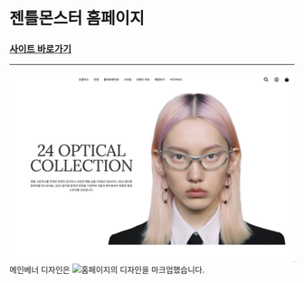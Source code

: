 # 젠틀몬스터 홈페이지

### [사이트 바로가기](https://tjghwns93.github.io/gentlemonster/)

----

![portfolio](https://github.com/tjghwns93/images/blob/main/gentlemonster.png?raw=true)
메인베너 디자인은 ![홈페이지]([https://tjghwns93.github.io/gentlemonster/](https://www.gentlemonster.com/kr/stories/24-optical?_gl=1*12a2ma9*_up*MQ..&gclid=Cj0KCQjwq86wBhDiARIsAJhuphlr1MVjj1h29wq6mhNiooQDZOwYN06ov2zFxWyqFBuDZ0f3XtKymYAaAg6oEALw_wcB))의 디자인을 마크업했습니다.
